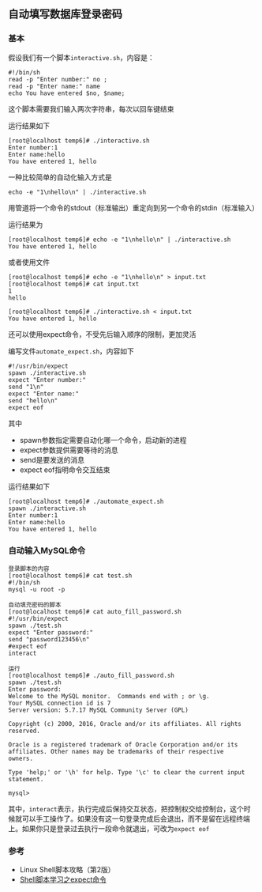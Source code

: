 ## 自动填写数据库登录密码

### 基本

假设我们有一个脚本`interactive.sh`，内容是：

```
#!/bin/sh
read -p "Enter number:" no ;
read -p "Enter name:" name
echo You have entered $no, $name;
```

这个脚本需要我们输入两次字符串，每次以回车键结束

运行结果如下

```
[root@localhost temp6]# ./interactive.sh 
Enter number:1
Enter name:hello
You have entered 1, hello
```

一种比较简单的自动化输入方式是

```
echo -e "1\nhello\n" | ./interactive.sh 
```

用管道将一个命令的stdout（标准输出）重定向到另一个命令的stdin（标准输入）

运行结果为

```
[root@localhost temp6]# echo -e "1\nhello\n" | ./interactive.sh 
You have entered 1, hello
```

或者使用文件

```
[root@localhost temp6]# echo -e "1\nhello\n" > input.txt
[root@localhost temp6]# cat input.txt 
1
hello

[root@localhost temp6]# ./interactive.sh < input.txt 
You have entered 1, hello
```

还可以使用expect命令，不受先后输入顺序的限制，更加灵活

编写文件`automate_expect.sh`，内容如下

```
#!/usr/bin/expect
spawn ./interactive.sh
expect "Enter number:"
send "1\n"
expect "Enter name:"
send "hello\n"
expect eof
```

其中

- spawn参数指定需要自动化哪一个命令，启动新的进程
- expect参数提供需要等待的消息
- send是要发送的消息
- expect eof指明命令交互结束

运行结果如下

```
[root@localhost temp6]# ./automate_expect.sh 
spawn ./interactive.sh
Enter number:1
Enter name:hello
You have entered 1, hello
```

### 自动输入MySQL命令

```
登录脚本的内容
[root@localhost temp6]# cat test.sh 
#!/bin/sh
mysql -u root -p

自动填充密码的脚本
[root@localhost temp6]# cat auto_fill_password.sh 
#!/usr/bin/expect
spawn ./test.sh
expect "Enter password:"
send "password123456\n"
#expect eof
interact

运行
[root@localhost temp6]# ./auto_fill_password.sh 
spawn ./test.sh
Enter password: 
Welcome to the MySQL monitor.  Commands end with ; or \g.
Your MySQL connection id is 7
Server version: 5.7.17 MySQL Community Server (GPL)

Copyright (c) 2000, 2016, Oracle and/or its affiliates. All rights reserved.

Oracle is a registered trademark of Oracle Corporation and/or its
affiliates. Other names may be trademarks of their respective
owners.

Type 'help;' or '\h' for help. Type '\c' to clear the current input statement.

mysql>
```

其中，`interact`表示，执行完成后保持交互状态，把控制权交给控制台，这个时候就可以手工操作了。如果没有这一句登录完成后会退出，而不是留在远程终端上。如果你只是登录过去执行一段命令就退出，可改为`expect eof`

### 参考

- Linux Shell脚本攻略（第2版）
- [Shell脚本学习之expect命令](http://blog.csdn.net/leexide/article/details/17485451)